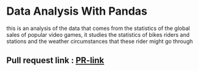 # Data Analysis With Pandas

this is an analysis of the data that comes from the statistics of the global sales of popular video games, it studies the statistics of bikes riders and stations and the weather circumstances that these rider might go through 

## Pull request link : [PR-link]()